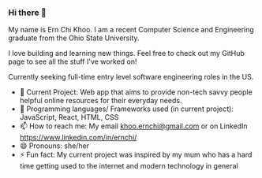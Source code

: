 ### Hi there 👋

My name is Ern Chi Khoo. I am a recent Computer Science and Engineering graduate from the Ohio State University. 

I love building and learning new things. Feel free to check out my GitHub page to see all the stuff I've worked on!

Currently seeking full-time entry level software engineering roles in the US. 

- 🔭 Current Project: Web app that aims to provide non-tech savvy people helpful online resources for their everyday needs.
- 🌱 Programming languages/ Frameworks used (in current project): JavaScript, React, HTML, CSS
- 📫 How to reach me: My email khoo.ernchi@gmail.com or on LinkedIn https://www.linkedin.com/in/ernchi/
- 😄 Pronouns: she/her
- ⚡ Fun fact: My current project was inspired by my mum who has a hard time getting used to the internet and modern technology in general

<!--
**ernchi/ernchi** is a ✨ _special_ ✨ repository because its `README.md` (this file) appears on your GitHub profile.

Here are some ideas to get you started:

- 🔭 I’m currently working on ...
- 🌱 I’m currently learning ...
- 👯 I’m looking to collaborate on ...
- 🤔 I’m looking for help with ...
- 💬 Ask me about ...
- 📫 How to reach me: ...
- 😄 Pronouns: ...
- ⚡ Fun fact: ...
-->
